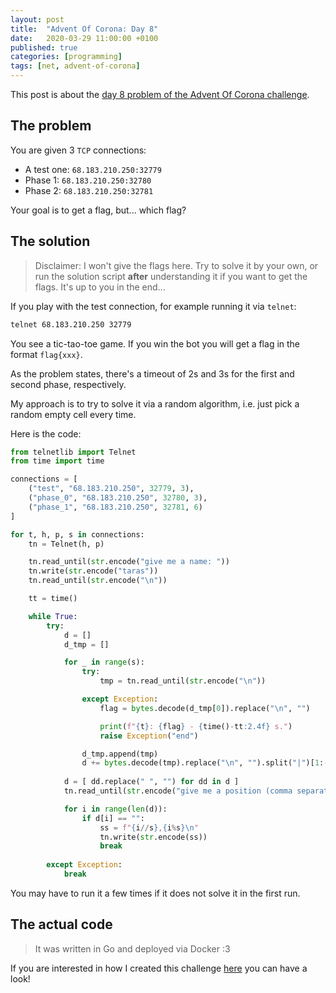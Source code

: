 ```yaml
---
layout: post
title:  "Advent Of Corona: Day 8"
date:   2020-03-29 11:00:00 +0100
published: true
categories: [programming] 
tags: [net, advent-of-corona]
---
```


This post is about the [day 8 problem of the Advent Of Corona challenge](https://adventofcorona.hackersatupc.org/#/problem/8).

## The problem

You are given 3 `TCP` connections:

- A test one: `68.183.210.250:32779`
- Phase 1: `68.183.210.250:32780`
- Phase 2: `68.183.210.250:32781`

Your goal is to get a flag, but... which flag?

## The solution

> Disclaimer: I won't give the flags here. Try to solve it by your own, or run the solution script **after** understanding it if you want to get the flags. It's up to you in the end...

If you play with the test connection, for example running it via `telnet`:

```bash
telnet 68.183.210.250 32779
```

You see a tic-tao-toe game. If you win the bot you will get a flag in the format `flag{xxx}`.

As the problem states, there's a timeout of 2s and 3s for the first and second phase, respectively.

My approach is to try to solve it via a random algorithm, i.e. just pick a random empty cell every time. 

Here is the code:

```python
from telnetlib import Telnet
from time import time

connections = [
    ("test", "68.183.210.250", 32779, 3),
    ("phase_0", "68.183.210.250", 32780, 3),
    ("phase_1", "68.183.210.250", 32781, 6)
]

for t, h, p, s in connections:
    tn = Telnet(h, p)

    tn.read_until(str.encode("give me a name: "))
    tn.write(str.encode("taras"))
    tn.read_until(str.encode("\n"))

    tt = time()

    while True:
        try:
            d = []
            d_tmp = []

            for _ in range(s):
                try:
                    tmp = tn.read_until(str.encode("\n"))

                except Exception:
                    flag = bytes.decode(d_tmp[0]).replace("\n", "")

                    print(f"{t}: {flag} - {time()-tt:2.4f} s.")
                    raise Exception("end")

                d_tmp.append(tmp)
                d += bytes.decode(tmp).replace("\n", "").split("|")[1:-1]
            
            d = [ dd.replace(" ", "") for dd in d ]
            tn.read_until(str.encode("give me a position (comma separated): "))

            for i in range(len(d)):
                if d[i] == "":
                    ss = f"{i//s},{i%s}\n"
                    tn.write(str.encode(ss))
                    break
        
        except Exception:
            break

```

You may have to run it a few times if it does not solve it in the first run.

## The actual code

> It was written in Go and deployed via Docker :3

If you are interested in how I created this challenge [here](https://github.com/tarasyarema/sockit) you can have a look!
